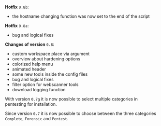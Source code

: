 <strong>Hotfix</strong> `0.8b`:
  - the hostname changing function was now set to the end of the script

<strong>Hotfix</strong> `0.8a`:
  - bug and logical fixes

<strong>Changes of version</strong> `0.8`:
  - custom workspace place via argument
  - overview about hardening options
  - colorized help menu
  - animated header
  - some new tools inside the config files
  - bug and logical fixes
  - filter option for webscanner tools
  - download logging function

With version `0.7g` it is now possible to select multiple categories in pentesting for installation.

Since version `0.7` it is now possible to choose between the three categories `Complete`, `Forensic` and `Pentest`.
